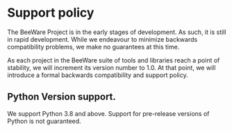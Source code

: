 # Support policy

The BeeWare Project is in the early stages of development. As such, it is still
in rapid development. While we endeavour to minimize backwards compatibility
problems, we make no guarantees at this time.

As each project in the BeeWare suite of tools and libraries reach a point of
stability, we will increment its version number to 1.0. At that point, we will
introduce a formal backwards compatibility and support policy.

## Python Version support.

We support Python 3.8 and above. Support for pre-release versions of Python is
not guaranteed.
